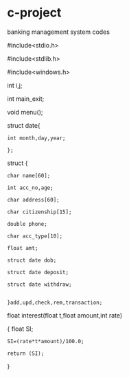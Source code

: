 # c-project
banking management system codes 

#include<stdio.h>

#include<stdlib.h>

#include<windows.h>

int i,j;

int main_exit;

void menu();

struct date{

    int month,day,year;

    };
struct {

    char name[60];
    
    int acc_no,age;
    
    char address[60];
    
    char citizenship[15];
    
    double phone;
    
    char acc_type[10];
    
    float amt;
    
    struct date dob;
    
    struct date deposit;
    
    struct date withdraw;
    

    }add,upd,check,rem,transaction;

float interest(float t,float amount,int rate)

{
    float SI;
    
    SI=(rate*t*amount)/100.0;
    
    return (SI);

}
